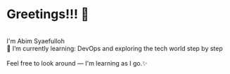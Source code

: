 # Greetings!!! 🌟
<br>I'm Abim Syaefulloh
<br>🌱 I’m currently learning: DevOps and exploring the tech world step by step
<br><br>Feel free to look around — I'm learning as I go.✨<br><br>
